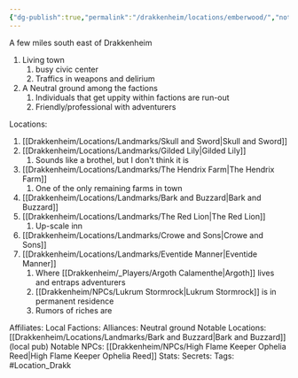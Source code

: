 ```yaml
---
{"dg-publish":true,"permalink":"/drakkenheim/locations/emberwood/","noteIcon":""}
---
```



A few miles south east of Drakkenheim
1. Living town
	1. busy civic center
	2. Traffics in weapons and delirium
2. A Neutral ground among the factions
	1. Individuals that get uppity within factions are run-out
	2. Friendly/professional with adventurers

Locations:
1. [[Drakkenheim/Locations/Landmarks/Skull and Sword\|Skull and Sword]]
2. [[Drakkenheim/Locations/Landmarks/Gilded Lily\|Gilded Lily]]
	1. Sounds like a brothel, but I don't think it is
3. [[Drakkenheim/Locations/Landmarks/The Hendrix Farm\|The Hendrix Farm]]
	1. One of the only remaining farms in town
4. [[Drakkenheim/Locations/Landmarks/Bark and Buzzard\|Bark and Buzzard]]
5. [[Drakkenheim/Locations/Landmarks/The Red Lion\|The Red Lion]]
	1. Up-scale inn
6. [[Drakkenheim/Locations/Landmarks/Crowe and Sons\|Crowe and Sons]]
7. [[Drakkenheim/Locations/Landmarks/Eventide Manner\|Eventide Manner]]
	1. Where [[Drakkenheim/_Players/Argoth Calamenthe\|Argoth]] lives and entraps adventurers
	2. [[Drakkenheim/NPCs/Lukrum Stormrock\|Lukrum Stormrock]] is in permanent residence
	3. Rumors of riches are 

Affiliates:
Local Factions:
Alliances: Neutral ground
Notable Locations: [[Drakkenheim/Locations/Landmarks/Bark and Buzzard\|Bark and Buzzard]] (local pub)
Notable NPCs: [[Drakkenheim/NPCs/High Flame Keeper Ophelia Reed\|High Flame Keeper Ophelia Reed]]
Stats: 
Secrets: 
Tags: #Location_Drakk





